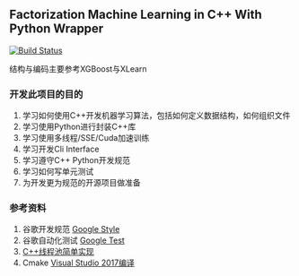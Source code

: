 ## Factorization Machine Learning in C++ With Python Wrapper

[![Build Status](https://travis-ci.org/naihaishy/FMLearn.svg?branch=master)](https://travis-ci.org/naihaishy/FMLearn)

结构与编码主要参考XGBoost与XLearn

### 开发此项目的目的
1. 学习如何使用C++开发机器学习算法，包括如何定义数据结构，如何组织文件
2. 学习使用Python进行封装C++库
3. 学习使用多线程/SSE/Cuda加速训练
4. 学习开发Cli Interface
5. 学习遵守C++ Python开发规范
6. 学习如何写单元测试
7. 为开发更为规范的开源项目做准备

### 参考资料
1. 谷歌开发规范 [Google Style](https://zh-google-styleguide.readthedocs.io/en/latest/contents/)
2. 谷歌自动化测试 [Google Test](https://github.com/google/googletest)
3. [C++线程池简单实现](https://github.com/progschj/ThreadPool) 
4. Cmake [Visual Studio 2017编译](https://cmake.org/cmake/help/latest/generator/Visual%20Studio%2015%202017.html) 